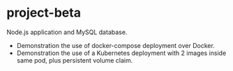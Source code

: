 # project-beta
Node.js application and MySQL database.

- Demonstration the use of docker-compose deployment over Docker.
- Demonstration the use of a Kubernetes deployment with 2 images inside same pod, plus persistent volume claim.
